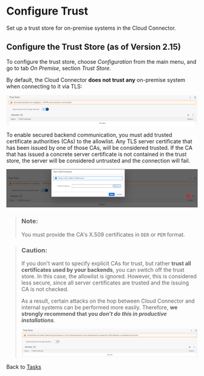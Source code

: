 <!-- loio13bfb28fd5bc4c71a82af698ee8d876f -->

# Configure Trust

Set up a trust store for on-premise systems in the Cloud Connector.



<a name="loio13bfb28fd5bc4c71a82af698ee8d876f__section_TrustStore"/>

## Configure the Trust Store \(as of Version 2.15\)

To configure the trust store, choose *Configuration* from the main menu, and go to tab *On Premise*, section *Trust Store*.

By default, the Cloud Connector **does not trust any** on-premise system when connecting to it via TLS:

![](images/SCC_Configure_Trust_-_Trust_Store_Default_e593bf9.png)

To enable secured backend communication, you must add trusted certificate authorities \(CAs\) to the allowlist. Any TLS server certificate that has been issued by one of those CAs, will be considered trusted. If the CA that has issued a concrete server certificate is not contained in the trust store, the server will be considered untrusted and the connection will fail.

![](images/SCC_Configure_Trust_-_Trust_Store_264c704.png)

> ### Note:  
> You must provide the CA's X.509 certificates in `DER` or `PEM` format.

> ### Caution:  
> If you don't want to specify explicit CAs for trust, but rather **trust all certificates used by your backends**, you can switch off the trust store. In this case, the allowlist is ignored. However, this is considered less secure, since all server certificates are trusted and the issuing CA is not checked.
> 
> As a result, certain attacks on the hop between Cloud Connector and internal systems can be performed more easily. Therefore, **we strongly recommend that you *don't do this in productive installations***.
> 
> ![](images/SCC_Configure_Trust_-_Trust_Store_TrustAll_bb6c361.png)

Back to [Tasks](configure-trust-13bfb28.md#loio13bfb28fd5bc4c71a82af698ee8d876f__tasks)

